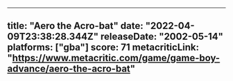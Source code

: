 
---
title: "Aero the Acro-bat"
date: "2022-04-09T23:38:28.344Z"
releaseDate: "2002-05-14"
platforms: ["gba"]
score: 71
metacriticLink: "https://www.metacritic.com/game/game-boy-advance/aero-the-acro-bat"
---
